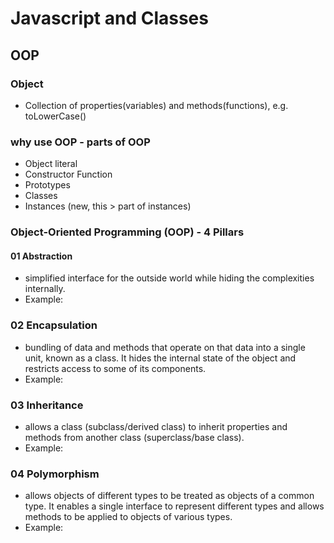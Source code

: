 # Javascript and Classes

## OOP

### Object

- Collection of properties(variables) and methods(functions), e.g. toLowerCase()

### why use OOP - parts of OOP

- Object literal
- Constructor Function
- Prototypes
- Classes
- Instances (new, this > part of instances)

### Object-Oriented Programming (OOP) - 4 Pillars

#### 01 Abstraction 
- simplified interface for the outside world while hiding the complexities internally.
- Example: 

### 02 Encapsulation
- bundling of data and methods that operate on that data into a single unit, known as a class. It hides the internal state of the object and restricts access to some of its components.
- Example: 


### 03 Inheritance
- allows a class (subclass/derived class) to inherit properties and methods from another class (superclass/base class).
- Example: 


### 04 Polymorphism
- allows objects of different types to be treated as objects of a common type. It enables a single interface to represent different types and allows methods to be applied to objects of various types.
- Example: 

